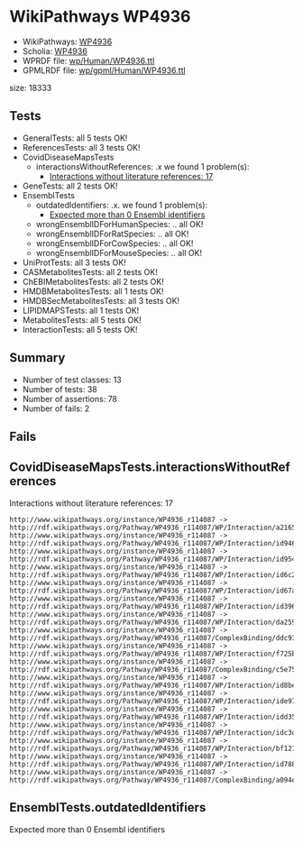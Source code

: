 # WikiPathways WP4936

* WikiPathways: [WP4936](https://identifiers.org/wikipathways:WP4936)
* Scholia: [WP4936](https://scholia.toolforge.org/wikipathways/WP4936)
* WPRDF file: [wp/Human/WP4936.ttl](../wp/Human/WP4936.ttl)
* GPMLRDF file: [wp/gpml/Human/WP4936.ttl](../wp/gpml/Human/WP4936.ttl)

size: 18333
## Tests
* GeneralTests: all 5 tests OK!
* ReferencesTests: all 3 tests OK!
* CovidDiseaseMapsTests
    * interactionsWithoutReferences: .x we found 1 problem(s):
        * [Interactions without literature references: 17](#9701cce8)
* GeneTests: all 2 tests OK!
* EnsemblTests
    * outdatedIdentifiers: .x. we found 1 problem(s):
        * [Expected more than 0 Ensembl identifiers](#f44398b7)
    * wrongEnsemblIDForHumanSpecies: .. all OK!
    * wrongEnsemblIDForRatSpecies: .. all OK!
    * wrongEnsemblIDForCowSpecies: .. all OK!
    * wrongEnsemblIDForMouseSpecies: .. all OK!
* UniProtTests: all 3 tests OK!
* CASMetabolitesTests: all 2 tests OK!
* ChEBIMetabolitesTests: all 2 tests OK!
* HMDBMetabolitesTests: all 1 tests OK!
* HMDBSecMetabolitesTests: all 3 tests OK!
* LIPIDMAPSTests: all 1 tests OK!
* MetabolitesTests: all 5 tests OK!
* InteractionTests: all 5 tests OK!


## Summary

* Number of test classes: 13
* Number of tests: 38
* Number of assertions: 78
* Number of fails: 2

## Fails

<a name="9701cce8" />

## CovidDiseaseMapsTests.interactionsWithoutReferences

Interactions without literature references: 17
```
http://www.wikipathways.org/instance/WP4936_r114087 -> http://rdf.wikipathways.org/Pathway/WP4936_r114087/WP/Interaction/a2165
http://www.wikipathways.org/instance/WP4936_r114087 -> http://rdf.wikipathways.org/Pathway/WP4936_r114087/WP/Interaction/id94635bcc
http://www.wikipathways.org/instance/WP4936_r114087 -> http://rdf.wikipathways.org/Pathway/WP4936_r114087/WP/Interaction/id9545f48f
http://www.wikipathways.org/instance/WP4936_r114087 -> http://rdf.wikipathways.org/Pathway/WP4936_r114087/WP/Interaction/id6c29c842
http://www.wikipathways.org/instance/WP4936_r114087 -> http://rdf.wikipathways.org/Pathway/WP4936_r114087/WP/Interaction/id67a2f315
http://www.wikipathways.org/instance/WP4936_r114087 -> http://rdf.wikipathways.org/Pathway/WP4936_r114087/WP/Interaction/id396f48b2
http://www.wikipathways.org/instance/WP4936_r114087 -> http://rdf.wikipathways.org/Pathway/WP4936_r114087/WP/Interaction/da259
http://www.wikipathways.org/instance/WP4936_r114087 -> http://rdf.wikipathways.org/Pathway/WP4936_r114087/ComplexBinding/ddc93
http://www.wikipathways.org/instance/WP4936_r114087 -> http://rdf.wikipathways.org/Pathway/WP4936_r114087/WP/Interaction/f725b
http://www.wikipathways.org/instance/WP4936_r114087 -> http://rdf.wikipathways.org/Pathway/WP4936_r114087/ComplexBinding/c5e75
http://www.wikipathways.org/instance/WP4936_r114087 -> http://rdf.wikipathways.org/Pathway/WP4936_r114087/WP/Interaction/id8be830b7
http://www.wikipathways.org/instance/WP4936_r114087 -> http://rdf.wikipathways.org/Pathway/WP4936_r114087/WP/Interaction/ide9784478
http://www.wikipathways.org/instance/WP4936_r114087 -> http://rdf.wikipathways.org/Pathway/WP4936_r114087/WP/Interaction/idd35c42c0
http://www.wikipathways.org/instance/WP4936_r114087 -> http://rdf.wikipathways.org/Pathway/WP4936_r114087/WP/Interaction/idc3daa4b8
http://www.wikipathways.org/instance/WP4936_r114087 -> http://rdf.wikipathways.org/Pathway/WP4936_r114087/WP/Interaction/bf121
http://www.wikipathways.org/instance/WP4936_r114087 -> http://rdf.wikipathways.org/Pathway/WP4936_r114087/WP/Interaction/id788d6f1c
http://www.wikipathways.org/instance/WP4936_r114087 -> http://rdf.wikipathways.org/Pathway/WP4936_r114087/ComplexBinding/a094e

```
<a name="f44398b7" />

## EnsemblTests.outdatedIdentifiers

Expected more than 0 Ensembl identifiers
